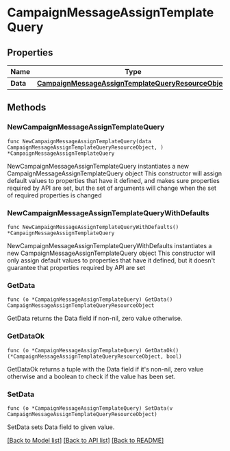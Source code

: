 # CampaignMessageAssignTemplateQuery

## Properties

Name | Type | Description | Notes
------------ | ------------- | ------------- | -------------
**Data** | [**CampaignMessageAssignTemplateQueryResourceObject**](CampaignMessageAssignTemplateQueryResourceObject.md) |  | 

## Methods

### NewCampaignMessageAssignTemplateQuery

`func NewCampaignMessageAssignTemplateQuery(data CampaignMessageAssignTemplateQueryResourceObject, ) *CampaignMessageAssignTemplateQuery`

NewCampaignMessageAssignTemplateQuery instantiates a new CampaignMessageAssignTemplateQuery object
This constructor will assign default values to properties that have it defined,
and makes sure properties required by API are set, but the set of arguments
will change when the set of required properties is changed

### NewCampaignMessageAssignTemplateQueryWithDefaults

`func NewCampaignMessageAssignTemplateQueryWithDefaults() *CampaignMessageAssignTemplateQuery`

NewCampaignMessageAssignTemplateQueryWithDefaults instantiates a new CampaignMessageAssignTemplateQuery object
This constructor will only assign default values to properties that have it defined,
but it doesn't guarantee that properties required by API are set

### GetData

`func (o *CampaignMessageAssignTemplateQuery) GetData() CampaignMessageAssignTemplateQueryResourceObject`

GetData returns the Data field if non-nil, zero value otherwise.

### GetDataOk

`func (o *CampaignMessageAssignTemplateQuery) GetDataOk() (*CampaignMessageAssignTemplateQueryResourceObject, bool)`

GetDataOk returns a tuple with the Data field if it's non-nil, zero value otherwise
and a boolean to check if the value has been set.

### SetData

`func (o *CampaignMessageAssignTemplateQuery) SetData(v CampaignMessageAssignTemplateQueryResourceObject)`

SetData sets Data field to given value.



[[Back to Model list]](../README.md#documentation-for-models) [[Back to API list]](../README.md#documentation-for-api-endpoints) [[Back to README]](../README.md)


